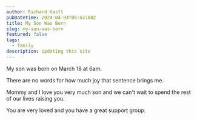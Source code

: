 ```yaml
---
author: Richard Kastl
pubDatetime: 2024-04-04T06:52:00Z
title: My Son Was Born
slug: my-son-was-born
featured: false
tags:
  - family
description: Updating this site
---
```


My son was born on March 18 at 6am.

There are no words for how much joy that sentence brings me. 

Mommy and I love you very much son and we can't wait to spend the rest of our lives raising you. 

You are very loved and you have a great support group. 

